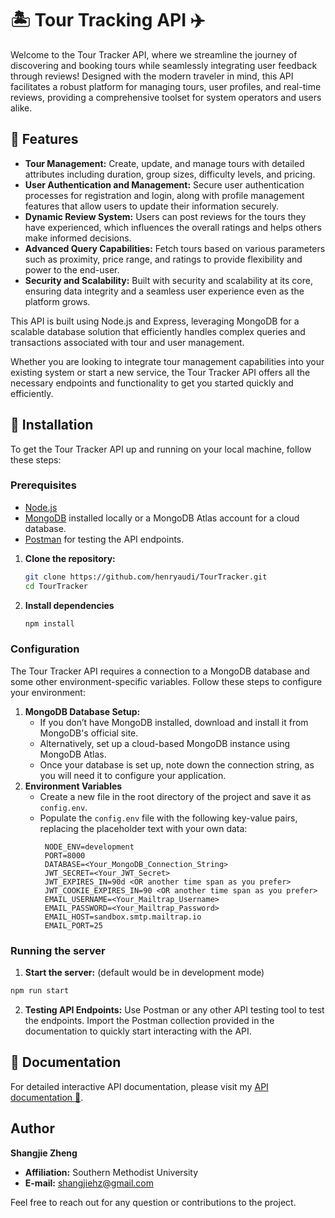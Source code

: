 # 🏝️ Tour Tracking API ✈️

Welcome to the Tour Tracker API, where we streamline the journey of discovering and booking tours while seamlessly integrating user feedback through reviews! Designed with the modern traveler in mind, this API facilitates a robust platform for managing tours, user profiles, and real-time reviews, providing a comprehensive toolset for system operators and users alike.

## 🚀 Features 

- **Tour Management:** Create, update, and manage tours with detailed attributes including duration, group sizes, difficulty levels, and pricing.
- **User Authentication and Management:** Secure user authentication processes for registration and login, along with profile management features that allow users to update their information securely.
- **Dynamic Review System:** Users can post reviews for the tours they have experienced, which influences the overall ratings and helps others make informed decisions.
- **Advanced Query Capabilities:** Fetch tours based on various parameters such as proximity, price range, and ratings to provide flexibility and power to the end-user.
- **Security and Scalability:** Built with security and scalability at its core, ensuring data integrity and a seamless user experience even as the platform grows.

This API is built using Node.js and Express, leveraging MongoDB for a scalable database solution that efficiently handles complex queries and transactions associated with tour and user management.

Whether you are looking to integrate tour management capabilities into your existing system or start a new service, the Tour Tracker API offers all the necessary endpoints and functionality to get you started quickly and efficiently.

## 🚀 Installation

To get the Tour Tracker API up and running on your local machine, follow these steps:

### Prerequisites

- [Node.js](https://nodejs.org/en/download/)
- [MongoDB](https://www.mongodb.com/try/download/community) installed locally or a MongoDB Atlas account for a cloud database.
- [Postman](https://www.postman.com/downloads/) for testing the API endpoints.

1. **Clone the repository:**
   ```bash
   git clone https://github.com/henryaudi/TourTracker.git
   cd TourTracker
   ```
2. **Install dependencies**
   ```bash
   npm install
   ```

### Configuration

The Tour Tracker API requires a connection to a MongoDB database and some other environment-specific variables. Follow these steps to configure your environment:

1. **MongoDB Database Setup:**
   - If you don’t have MongoDB installed, download and install it from MongoDB's official site.
   - Alternatively, set up a cloud-based MongoDB instance using MongoDB Atlas.
   - Once your database is set up, note down the connection string, as you will need it to configure your application.
2. **Environment Variables**
   - Create a new file in the root directory of the project and save it as `config.env`.
   - Populate the `config.env` file with the following key-value pairs, replacing the placeholder text with your own data:
     ```plaintext
      NODE_ENV=development
      PORT=8000
      DATABASE=<Your_MongoDB_Connection_String>
      JWT_SECRET=<Your_JWT_Secret>
      JWT_EXPIRES_IN=90d <OR another time span as you prefer>
      JWT_COOKIE_EXPIRES_IN=90 <OR another time span as you prefer>
      EMAIL_USERNAME=<Your_Mailtrap_Username>
      EMAIL_PASSWORD=<Your_Mailtrap_Password>
      EMAIL_HOST=sandbox.smtp.mailtrap.io
      EMAIL_PORT=25
     ```
### Running the server
   1. **Start the server:** (default would be in development mode)
   ```bash
   npm run start
   ```
   2. **Testing API Endpoints:**
   Use Postman or any other API testing tool to test the endpoints. Import the Postman collection provided in the documentation to quickly start interacting with the API.

## 🚀 Documentation

For detailed interactive API documentation, please visit my [API documentation 🔗](https://documenter.getpostman.com/view/28470041/2sA3Bj8E2s).

## Author
**Shangjie Zheng**

- **Affiliation:** Southern Methodist University
- **E-mail:** [shangjiehz@gmail.com](mailto:shangjiehz@gmail.com)

Feel free to reach out for any question or contributions to the project.
